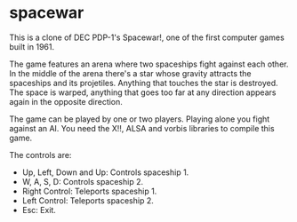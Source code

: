 # spacewar

This is a clone of DEC PDP-1's Spacewar!, one of the first computer games built in 1961.

The game features an arena where two spaceships fight against each other. In the middle of the arena there's a star whose gravity attracts the spaceships and its projetiles. Anything that touches the star is destroyed. The space is warped, anything that goes too far at any direction appears again in the opposite direction.

The game can be played by one or two players. Playing alone you fight against an AI. You need the X!!, ALSA and vorbis libraries to compile this game.

The controls are:

* Up, Left, Down and Up: Controls spaceship 1.
* W, A, S, D: Controls spaceship 2.
* Right Control: Teleports spaceship 1.
* Left Control: Teleports spaceship 2.
* Esc: Exit.
